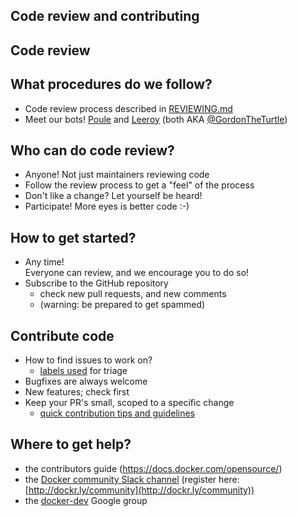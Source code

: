 ## Code review and contributing


## Code review


## What procedures do we follow?

- Code review process described in [REVIEWING.md](https://github.com/moby/moby/blob/master/project/REVIEWING.md)
- Meet our bots! [Poule](https://github.com/icecrime/poule) and [Leeroy](https://github.com/docker/leeroy) (both AKA [@GordonTheTurtle](https://github.com/gordontheturtle))


## Who can do code review?

- Anyone! Not just maintainers reviewing code
- Follow the review process to get a "feel" of the process
- Don't like a change? Let yourself be heard!
- Participate! More eyes is better code :-)


## How to get started?

- Any time!  
  Everyone can review, and we encourage you to do so!
- Subscribe to the GitHub repository
  - check new pull requests, and new comments
  - (warning: be prepared to get spammed)


## Contribute code

- How to find issues to work on?
  - [labels used](https://github.com/moby/moby/blob/master/project/ISSUE-TRIAGE.md) for triage
- Bugfixes are always welcome
- New features; check first
- Keep your PR's small, scoped to a specific change
  - [quick contribution tips and guidelines](https://github.com/moby/moby/blob/master/CONTRIBUTING.md#quick-contribution-tips-and-guidelines)


## Where to get help?

- the contributors guide (https://docs.docker.com/opensource/)
- the [Docker community Slack channel](https://blog.docker.com/2016/11/introducing-docker-community-directory-docker-community-slack/) (register here: [http://dockr.ly/community](http://dockr.ly/community))
- the [docker-dev](https://groups.google.com/forum/#!forum/docker-dev) Google group
